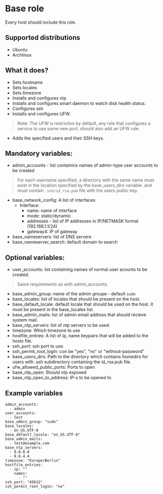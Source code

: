 # Base role

Every host should include this role.

## Supported distributions
* Ubuntu
* Archlinux

## What it does?
* Sets hostname
* Sets locales
* Sets timezone
* Installs and configures ntp
* Installs and configures smart daemon to watch disk health status.
* Configures ssh
* Installs and configures UFW.
>Note: The UFW is restrictive by default, any role that configures a service to
use some new port, should also add an UFW rule.

* Adds the specified users and their SSH keys.

## Mandatory variables:

* admin_accounts - list containins names of admin-type user accounts to be created
> For each username specified, a directory with the same name must exist in the
location specified by the base_users_dirs variable. and must contain `.ssh/id_rsa.pub` file with the users public key.

* base_network_config: A list of interfaces
  - Interface:
    - name: name of interface
    - mode: static/dynamic
    - addresses - list of IP addresses in IP/NETMASK format (192.168.1.1/24)
    - gateway4: IP of gateway
* base_nameservers: list of DNS servers
* base_nameserver_search: default domain to search

## Optional variables:
* user_accounts: list containing names of normal user acounts to be created.
> Same requirements as with admin_accounts.

* base_admin_group: name of the admin groupe - default `sudo`
* base_locales: list of locales that should be present on the host.
* base_default_locale: default locale that should be used on the host. It must be
present in the base_locales list.
* base_admin_mails: list of admin email address that should recieve system mail.
* base_ntp_servers: list of ntp servers to be used.
* timezone: Which timezone to use
* hostfile_entries: A list of ip, name keypairs that will be added to the hosts file.
* ssh_port: ssh port to use.
* ssh_permit_root_login: con be "yes", "no" or "without-password"
* base_users_dirs: Path to the directory which contains homedirs for users with .ssh subdirectory containing the id_rsa.pub file.
* ufw_allowed_public_ports: Ports to open
* base_ntp_open: Should ntp exposed
* base_ntp_open_to_address: IP-s to be opened to

## Example variables

```
admin_accounts:
  - admin
user_accounts:
  - test
base_admin_group: "sudo"
base_locales:
  - en_US.UTF-8
base_default_locale: "en_US.UTF-8"
base_admin_mails:
  - test@example.com
base_ntp_servers:
  - 8.8.8.8
  - 8.8.4.4
timezone: "Europe/Berlin"
hostfile_entries:
  - ip: ""
    names:
      - ""
ssh_port: "45632"
ssh_permit_root_login: "no"

```
